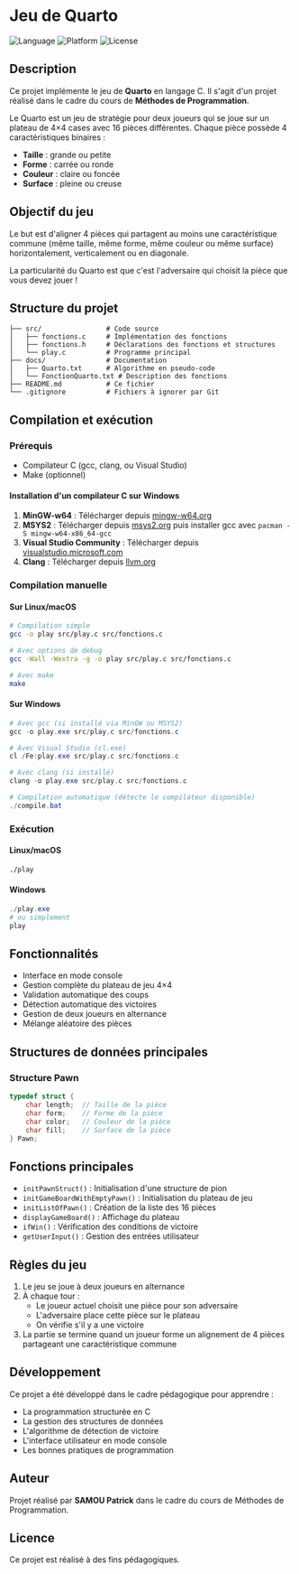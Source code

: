 # Jeu de Quarto

![Language](https://img.shields.io/badge/language-C-blue.svg)
![Platform](https://img.shields.io/badge/platform-Windows%20%7C%20Linux%20%7C%20macOS-lightgrey.svg)
![License](https://img.shields.io/badge/license-Educational-green.svg)

## Description

Ce projet implémente le jeu de **Quarto** en langage C. Il s'agit d'un projet réalisé dans le cadre du cours de **Méthodes de Programmation**.

Le Quarto est un jeu de stratégie pour deux joueurs qui se joue sur un plateau de 4×4 cases avec 16 pièces différentes. Chaque pièce possède 4 caractéristiques binaires :

- **Taille** : grande ou petite
- **Forme** : carrée ou ronde
- **Couleur** : claire ou foncée
- **Surface** : pleine ou creuse

## Objectif du jeu

Le but est d'aligner 4 pièces qui partagent au moins une caractéristique commune (même taille, même forme, même couleur ou même surface) horizontalement, verticalement ou en diagonale.

La particularité du Quarto est que c'est l'adversaire qui choisit la pièce que vous devez jouer !

## Structure du projet

```
├── src/                # Code source
│   ├── fonctions.c     # Implémentation des fonctions
│   ├── fonctions.h     # Déclarations des fonctions et structures
│   └── play.c          # Programme principal
├── docs/               # Documentation
│   ├── Quarto.txt      # Algorithme en pseudo-code
│   └── FonctionQuarto.txt # Description des fonctions
├── README.md           # Ce fichier
└── .gitignore          # Fichiers à ignorer par Git
```

## Compilation et exécution

### Prérequis

- Compilateur C (gcc, clang, ou Visual Studio)
- Make (optionnel)

#### Installation d'un compilateur C sur Windows

1. **MinGW-w64** : Télécharger depuis [mingw-w64.org](https://www.mingw-w64.org/)
2. **MSYS2** : Télécharger depuis [msys2.org](https://www.msys2.org/) puis installer gcc avec `pacman -S mingw-w64-x86_64-gcc`
3. **Visual Studio Community** : Télécharger depuis [visualstudio.microsoft.com](https://visualstudio.microsoft.com/)
4. **Clang** : Télécharger depuis [llvm.org](https://llvm.org/)

### Compilation manuelle

#### Sur Linux/macOS

```bash
# Compilation simple
gcc -o play src/play.c src/fonctions.c

# Avec options de debug
gcc -Wall -Wextra -g -o play src/play.c src/fonctions.c

# Avec make
make
```

#### Sur Windows

```powershell
# Avec gcc (si installé via MinGW ou MSYS2)
gcc -o play.exe src/play.c src/fonctions.c

# Avec Visual Studio (cl.exe)
cl /Fe:play.exe src/play.c src/fonctions.c

# Avec clang (si installé)
clang -o play.exe src/play.c src/fonctions.c

# Compilation automatique (détecte le compilateur disponible)
./compile.bat
```

### Exécution

#### Linux/macOS

```bash
./play
```

#### Windows

```powershell
./play.exe
# ou simplement
play
```

## Fonctionnalités

- Interface en mode console
- Gestion complète du plateau de jeu 4×4
- Validation automatique des coups
- Détection automatique des victoires
- Gestion de deux joueurs en alternance
- Mélange aléatoire des pièces

## Structures de données principales

### Structure Pawn

```c
typedef struct {
    char length;  // Taille de la pièce
    char form;    // Forme de la pièce
    char color;   // Couleur de la pièce
    char fill;    // Surface de la pièce
} Pawn;
```

## Fonctions principales

- `initPawnStruct()` : Initialisation d'une structure de pion
- `initGameBoardWithEmptyPawn()` : Initialisation du plateau de jeu
- `initListOfPawn()` : Création de la liste des 16 pièces
- `displayGameBoard()` : Affichage du plateau
- `ifWin()` : Vérification des conditions de victoire
- `getUserInput()` : Gestion des entrées utilisateur

## Règles du jeu

1. Le jeu se joue à deux joueurs en alternance
2. À chaque tour :
   - Le joueur actuel choisit une pièce pour son adversaire
   - L'adversaire place cette pièce sur le plateau
   - On vérifie s'il y a une victoire
3. La partie se termine quand un joueur forme un alignement de 4 pièces partageant une caractéristique commune

## Développement

Ce projet a été développé dans le cadre pédagogique pour apprendre :

- La programmation structurée en C
- La gestion des structures de données
- L'algorithme de détection de victoire
- L'interface utilisateur en mode console
- Les bonnes pratiques de programmation

## Auteur

Projet réalisé par **SAMOU Patrick** dans le cadre du cours de Méthodes de Programmation.

## Licence

Ce projet est réalisé à des fins pédagogiques.
